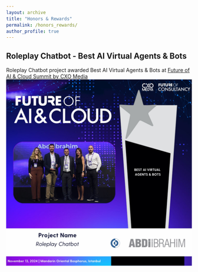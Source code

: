 ```yaml
---
layout: archive
title: "Honors & Rewards"
permalink: /honors_rewards/
author_profile: true
---
```


## Roleplay Chatbot - Best AI Virtual Agents & Bots

Roleplay Chatbot project awarded Best AI Virtual Agents & Bots at [Future of AI & Cloud Summit by CXO Media](https://futureofaisummit.net)
![Best AI Virtual Agents & Bots award at Future of AI & Cloud Summit by CXO Media](../images/award_image.jpeg)
